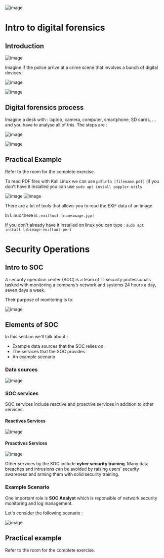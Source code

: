 ![image](https://user-images.githubusercontent.com/112873207/221590092-7c4e8098-861b-4039-b46c-0c911df573d9.png)

# Intro to digital forensics

## Introduction

![image](https://user-images.githubusercontent.com/112873207/221584988-9745a910-2894-4c67-a303-a75126956324.png)

Imagine if the police arrive at a crime scene that involves a bunch of digital devices : 

![image](https://user-images.githubusercontent.com/112873207/221585919-440b0ae3-8ca3-4eb7-8c03-dd05f697c83b.png)

![image](https://user-images.githubusercontent.com/112873207/221586456-22c55978-9cc4-43f4-a418-fa1956a38e81.png)

## Digital forensics process

Imagine a desk with : laptop, camera, computer, smartphone, SD cards, ... and you have to analyse all of this. The steps are : 

![image](https://user-images.githubusercontent.com/112873207/221586946-76d6684e-5a4c-49f8-b2fc-989567979980.png)

![image](https://user-images.githubusercontent.com/112873207/221588174-5b469498-e4c7-446c-9ff2-c190cbf68ba8.png)

## Practical Example

Refer to the room for the complete exercise.

To read PDF files with Kali Linux we can use `pdfinfo [filename.pdf]` (if you don't have it installed you can use `sudo apt install poppler-utils`

![image](https://user-images.githubusercontent.com/112873207/221592248-707ae832-2305-4b85-87d4-d92584ba8914.png)
![image](https://user-images.githubusercontent.com/112873207/221592584-e37fcf06-7eeb-4e33-8e7c-9b731904f569.png)

There are a lot of tools that allows you to read the EXIF data of an image.

In Linux there is : `exiftool [nameimage.jgp]` 

If you don't already have it installed on linux you can type : `sudo apt install libimage-exiftool-perl` 

# Security Operations

## Intro to SOC

A security operation center (SOC) is a team of IT security professionals tasked with monitoring a company’s network and systems 24 hours a day, seven days a week. 

Their purpose of monitoring is to:

![image](https://user-images.githubusercontent.com/112873207/221599913-d6ccac8e-56f4-4451-83d8-be232c18bbc4.png)

## Elements of SOC 

In this section we'll talk about : 

- Example data sources that the SOC relies on
- The services that the SOC provides
- An example scenario

### Data sources

![image](https://user-images.githubusercontent.com/112873207/221602642-6b0b11f0-ebbb-41df-8e0e-954acc768334.png)

### SOC services 

SOC services include reactive and proactive services in addition to other services.

#### Reactives Services 

![image](https://user-images.githubusercontent.com/112873207/221605925-0d916c1c-6f78-406a-8bdf-df70be713ad0.png)

#### Proactives Services 

![image](https://user-images.githubusercontent.com/112873207/221606007-810a8227-837a-440b-b5c9-ab2852e5ff2c.png)

Other services by the SOC include **cyber security training**. Many data breaches and intrusions can be avoided by raising users’ security awareness and arming them with solid security training.

### Example Scenario

One important role is **SOC Analyst** which is reponsible of network security monitoring and log management.

Let's consider the following scenario : 

![image](https://user-images.githubusercontent.com/112873207/221607103-61f40132-33e0-4434-84dc-1b4be446f6cd.png)

## Practical example 

Refer to the room for the complete exercise. 















